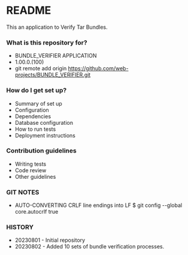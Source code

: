 # README #

This an application to Verify Tar Bundles.

### What is this repository for? ###

* BUNDLE_VERIFIER APPLICATION
* 1.00.0.(100)
* git remote add origin https://github.com/web-projects/BUNDLE_VERIFIER.git

### How do I get set up? ###

* Summary of set up
* Configuration
* Dependencies
* Database configuration
* How to run tests
* Deployment instructions

### Contribution guidelines ###

* Writing tests
* Code review
* Other guidelines

### GIT NOTES ###

*  AUTO-CONVERTING CRLF line endings into LF
   $ git config --global core.autocrlf true
   
### HISTORY ###

* 20230801 - Initial repository
* 20230802 - Added 10 sets of bundle verification processes.
